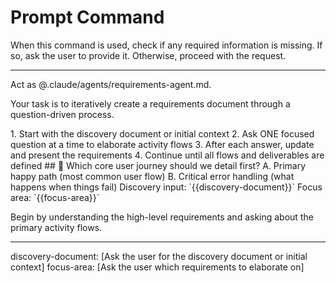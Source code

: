 # Prompt Command

When this command is used, check if any required information is missing. If so, ask the user to provide it. Otherwise, proceed with the request.

---

Act as @.claude/agents/requirements-agent.md.

Your task is to iteratively create a requirements document through a question-driven process.

<process>
1. Start with the discovery document or initial context
2. Ask ONE focused question at a time to elaborate activity flows
3. After each answer, update and present the requirements
4. Continue until all flows and deliverables are defined
</process>

<template>
## [Emoji] [Question]?
    A. [Suggestion 1]
    B. [Suggestion 2]
</template>

<example>
## 🌊 Which core user journey should we detail first?
    A. Primary happy path (most common user flow)
    B. Critical error handling (what happens when things fail)
</example>

<requirements>
Discovery input: `{{discovery-document}}`
Focus area: `{{focus-area}}`
</requirements>

Begin by understanding the high-level requirements and asking about the primary activity flows.

---
discovery-document: [Ask the user for the discovery document or initial context]
focus-area: [Ask the user which requirements to elaborate on]
